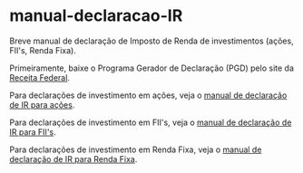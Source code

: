 # manual-declaracao-IR
Breve manual de declaração de Imposto de Renda de investimentos (ações, FII's, Renda Fixa).

Primeiramente, baixe o Programa Gerador de Declaração (PGD) pelo site da [Receita Federal](http://receita.economia.gov.br/interface/cidadao/irpf/2020/download/download-do-programa).

Para declarações de investimento em ações, veja o [manual de declaração de IR para ações](./Manual_declaração_IR_de_ações.md).

Para declarações de investimento em FII's, veja o [manual de declaração de IR para FII's](./Manual_declaração_IR_de_FIIs.md).

Para declarações de investimento em Renda Fixa, veja o [manual de declaração de IR para Renda Fixa](./Manual_declaração_IR_de_TD_CDBs_LCIs.md).
